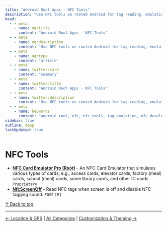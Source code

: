 ```yaml
---
title: "Android Root Apps - NFC Tools"
description: "Use NFC tools on rooted Android for tag reading, emulation, and low-level NFC operations for development, automation, and hardware interfacing."
head:
  - - meta
    - name: og:title
      content: "Android Root Apps - NFC Tools"
  - - meta
    - name: og:description
      content: "Use NFC tools on rooted Android for tag reading, emulation, and low-level NFC operations for development, automation, and hardware interfacing."
  - - meta
    - name: og:type
      content: "article"
  - - meta
    - name: twitter:card
      content: "summary"
  - - meta
    - name: twitter:title
      content: "Android Root Apps - NFC Tools"
  - - meta
    - name: twitter:description
      content: "Use NFC tools on rooted Android for tag reading, emulation, and low-level NFC operations for development, automation, and hardware interfacing."
  - - meta
    - name: keywords
      content: "android root, nfc, nfc tools, tag emulation, nfc development, rooted apps"
sidebar: true
outline: deep
lastUpdated: true
---
```


# NFC Tools
- **[NFC Card Emulator Pro (Root)](https://play.google.com/store/apps/details?id=com.yuanwofei.cardemulator.pro)** - An NFC Card Emulator that simulates various types of cards, e.g., access cards, elevator cards, factory (meal) cards, school (meal) cards, some library cards, and other IC cards. `Proprietary`
- **[NfcScreenOff](https://github.com/Jon8RFC/NfcScreenOff)** - Read NFC tags when screen is off and disable NFC tagging sound. `FOSS` `[M]`

[↑ Back to top](#table-of-contents)

---
[← Location & GPS](./location-and-gps.md) | [All Categories](./index.md) | [Customization & Theming →](./customization.md)